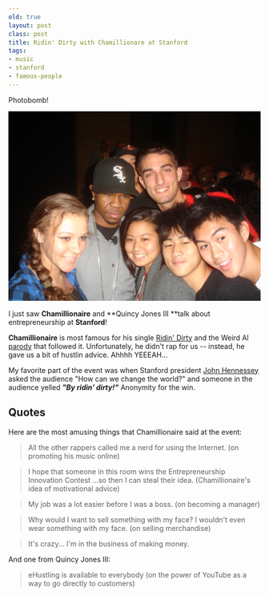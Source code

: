 ```yaml
---
old: true
layout: post
class: post
title: Ridin' Dirty with Chamillionare at Stanford
tags:
- music
- stanford
- famous-people
---
```


Photobomb!

![Ridin' Dirty with Chamillionaire](/images/chamillionaire-photobomb.jpg)

I just saw **Chamillionaire** and **Quincy Jones III **talk about entrepreneurship at **Stanford**!

**Chamillionaire** is most famous for his single [Ridin' Dirty](http://www.youtube.com/watch?v=P8-UiXotuXE) and the Weird Al [parody](http://www.youtube.com/watch?v=-xEzGIuY7kw) that followed it. Unfortunately, he didn't rap for us -- instead, he gave us a bit of hustlin advice. Ahhhh YEEEAH...

My favorite part of the event was when Stanford president [John Hennessey](http://www.stanford.edu/dept/president/biography/) asked the audience "How can we change the world?" and someone in the audience yelled ***"By ridin' dirty!"*** Anonymity for the win.

## Quotes

Here are the most amusing things that Chamillionaire said at the event:

> All the other rappers called me a nerd for using the Internet. (on promoting his music online)

> I hope that someone in this room wins the Entrepreneurship Innovation Contest ...so then I can steal their idea. (Chamillionaire's idea of motivational advice)

> My job was a lot easier before I was a boss. (on becoming a manager)

> Why would I want to sell something with my face? I wouldn't even wear something with my face. (on selling merchandise)

> It's crazy... I'm in the business of making money.

And one from Quincy Jones III:

> eHustling is available to everybody (on the power of YouTube as a way to go directly to customers)
